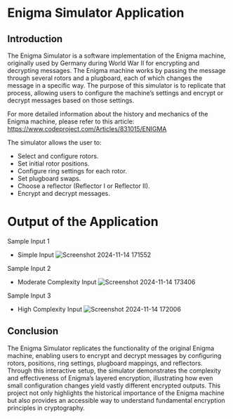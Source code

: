 # Enigma Simulator Application


## Introduction
The Enigma Simulator is a software implementation of the Enigma machine, originally used by Germany during World War II for encrypting and decrypting messages. 
The Enigma machine works by passing the message through several rotors and a plugboard, each of which changes the message in a specific way. 
The purpose of this simulator is to replicate that process, allowing users to configure the machine’s settings and encrypt or decrypt messages based on those settings.

For more detailed information about the history and mechanics of the Enigma machine, please refer to this article: https://www.codeproject.com/Articles/831015/ENIGMA

The simulator allows the user to:
- Select and configure rotors.
- Set initial rotor positions.
- Configure ring settings for each rotor.
- Set plugboard swaps.
- Choose a reflector (Reflector I or Reflector II).
- Encrypt and decrypt messages.

# Output of the Application

Sample Input 1
- Simple Input 
![Screenshot 2024-11-14 171552](https://github.com/user-attachments/assets/28af7e2e-d629-4d50-b57d-aba7fdf7609e)

Sample Input 2
- Moderate Complexity Input 
![Screenshot 2024-11-14 173406](https://github.com/user-attachments/assets/21cb8c68-4018-4c05-a909-d7e940e26417)

Sample Input 3 
- High Complexity Input
![Screenshot 2024-11-14 172006](https://github.com/user-attachments/assets/0797b26e-392b-49c2-8bdc-633c436f8f7e)

## Conclusion
The Enigma Simulator replicates the functionality of the original Enigma machine, enabling users to encrypt and decrypt messages by 
configuring rotors, positions, ring settings, plugboard mappings, and reflectors. Through this interactive setup, the simulator demonstrates the complexity 
and effectiveness of Enigma’s layered encryption, illustrating how even small configuration changes yield vastly different encrypted outputs. 
This project not only highlights the historical importance of the Enigma machine but also provides an accessible way to understand fundamental encryption principles in cryptography.
